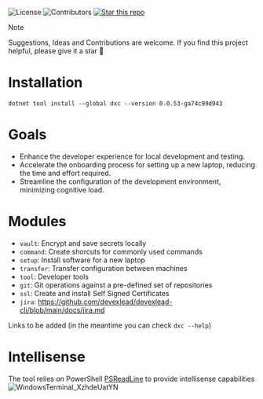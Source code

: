 

![License](https://img.shields.io/badge/license-MIT-blue.svg)
![Contributors](https://img.shields.io/github/contributors/devexlead/devexlead-cli)
[![Star this repo](https://img.shields.io/github/stars/devexlead/devexlead-cli?style=social)](https://github.com/devexlead/devexlead-cli/stargazers)

> [!NOTE]
> Suggestions, Ideas and Contributions are welcome.
> If you find this project helpful, please give it a star 🌟

# Installation

`dotnet tool install --global dxc --version 0.0.53-ga74c99d943`

# Goals

- Enhance the developer experience for local development and testing.
- Accelerate the onboarding process for setting up a new laptop, reducing the time and effort required.
- Streamline the configuration of the development environment, minimizing cognitive load.

# Modules

- `vault`: Encrypt and save secrets locally
- `command`: Create shorcuts for commonly used commands
- `setup`: Install software for a new laptop
- `transfer`: Transfer configuration between machines
- `tool`: Developer tools
- `git`: Git operations against a pre-defined set of repositories
- `ssl`: Create and install Self Signed Certificates
- `jira`: https://github.com/devexlead/devexlead-cli/blob/main/docs/jira.md

Links to be added (in the meantime you can check `dxc --help`)

# Intellisense

The tool relies on PowerShell [PSReadLine](https://learn.microsoft.com/en-us/powershell/module/psreadline/) to provide intellisense capabilities
![WindowsTerminal_XzhdeUatYN](https://github.com/user-attachments/assets/288fbce1-6df6-4c90-a48f-436f2604f6d7)
